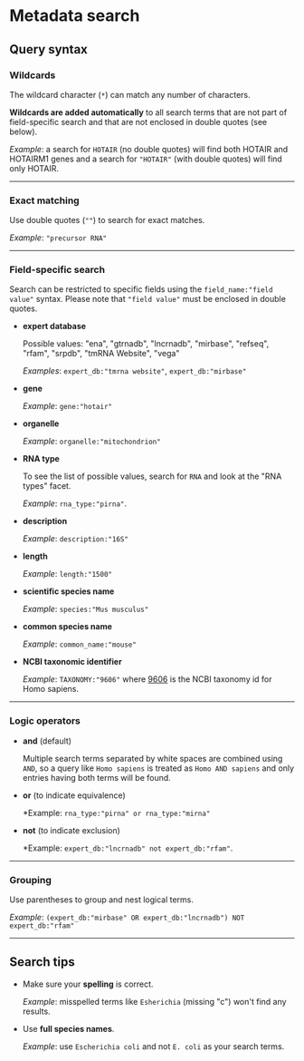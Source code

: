 
<h1><i class="fa fa-info-circle"></i> Metadata search</h1>

## Query syntax

### Wildcards

The wildcard character (`*`) can match any number of characters.

**Wildcards are added automatically** to all search terms that are not part of field-specific
search and that are not enclosed in double quotes (see below).

*Example*: a search for `HOTAIR` (no double quotes) will find both HOTAIR and HOTAIRM1 genes
and a search for `"HOTAIR"` (with double quotes) will find only HOTAIR.

---

### Exact matching

Use double quotes (`""`) to search for exact matches.

*Example*: `"precursor RNA"`

---

### Field-specific search

Search can be restricted to specific fields using the `field_name:"field value"` syntax.
Please note that `"field value"` must be enclosed in double quotes.

* **expert database**

	Possible values: "ena", "gtrnadb", "lncrnadb", "mirbase", "refseq", "rfam", "srpdb", "tmRNA Website", "vega"

	*Examples*: `expert_db:"tmrna website"`, `expert_db:"mirbase"`

* **gene**

	*Example*: `gene:"hotair"`

* **organelle**

	*Example*: `organelle:"mitochondrion"`

* **RNA type**

	To see the list of possible values, search for `RNA` and look at the "RNA types" facet.

	*Example*: `rna_type:"pirna"`.

* **description**

	*Example*: `description:"16S"`

* **length**

	*Example*: `length:"1500"`

* **scientific species name**

	*Example*: `species:"Mus musculus"`

* **common species name**

	*Example*: `common_name:"mouse"`

* **NCBI taxonomic identifier**

	*Example*: `TAXONOMY:"9606"` where [9606](http://www.ncbi.nlm.nih.gov/Taxonomy/Browser/wwwtax.cgi?id=9606) is the NCBI taxonomy id for Homo sapiens.

---

### Logic operators

* **and** (default)

	Multiple search terms separated by white spaces are combined using `AND`,
	so a query like `Homo sapiens` is treated as `Homo AND sapiens` and only entries having both terms will be found.

* **or** (to indicate equivalence)

	*Example: `rna_type:"pirna" or rna_type:"mirna"`

* **not** (to indicate exclusion)

	*Example: `expert_db:"lncrnadb" not expert_db:"rfam"`.

---

### Grouping

Use parentheses to group and nest logical terms.

*Example*: `(expert_db:"mirbase" OR expert_db:"lncrnadb") NOT expert_db:"rfam"`

---

## Search tips

* Make sure your **spelling** is correct.

    *Example*: misspelled terms like `Esherichia` (missing "c") won't find any results.

* Use **full species names**.

    *Example*: use `Escherichia coli` and not `E. coli` as your search terms.
